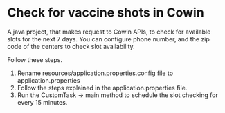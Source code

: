 # Check for vaccine shots in Cowin

A java project, that makes request to Cowin APIs, to check for available slots for the next 7 days.
You can configure phone number, and the zip code of the centers to check slot availability.

Follow these steps.
1. Rename resources/application.properties.config file to application.properties
2. Follow the steps explained in the application.properties file.
3. Run the CustomTask -> main method to schedule the slot checking for every 15 minutes.




